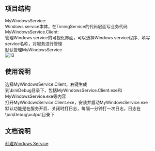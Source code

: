 ## 项目结构
MyWindowsService:    
	Windows service本体，在TimingService的代码层面写业务代码   
MyWindowsService.Client:    
	管理Windows service的可视化界面，可以选择Windows service程序、填写service名称，对服务进行管理   
	默认管理MyWindowsService     
![13](https://user-images.githubusercontent.com/19277908/60768690-72154780-a0b6-11e9-8388-b41515c977af.png)     

## 使用说明
选择MyWindowsService.Client，右键生成    
到\bin\Debug目录下，包括MyWindowsService.Client.exe和MyWindowsService.exe等内容   
打开MyWindowsService.Client.exe，安装并启动MyWindowsService.exe    
默认功能是在服务开启、关闭时打日志，每隔一分钟打一次日志，日志在\bin\Debug\output目录下       

## 文档说明
[创建Windows Service](https://github.com/zLulus/My_Note/wiki/%E5%88%9B%E5%BB%BAWindows-Service)

